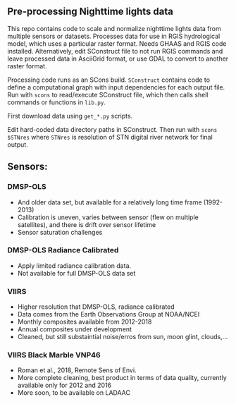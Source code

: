 ## Pre-processing Nighttime lights data

This repo contains code to scale and normalize nighttime lights data from multiple sensors or
datasets. Processes data for use in RGIS hydrological model, which uses a particular raster format.
Needs GHAAS and RGIS code installed. Alternatively, edit SConstruct file to not run RGIS commands and
leave processed data in AsciiGrid format, or use GDAL to convert to another raster format.

Processing code runs as an SCons build. `SConstruct` contains code to define a computational graph
with input dependencies for each output file. Run with `scons` to read/execute SConstruct file, which then
calls shell commands or functions in `lib.py`.

First download data using `get_*.py` scripts.

Edit hard-coded data directory paths in SConstruct. Then
run with `scons $STNres` where `STNres` is resolution of STN digital river network for final
output.

## Sensors:

### DMSP-OLS
* And older data set, but available for a relatively long time frame (1992-2013)
* Calibration is uneven, varies between sensor (flew on multiple satellites), and there is drift
over sensor lifetime
* Sensor saturation challenges

### DMSP-OLS Radiance Calibrated
* Apply limited radiance calibration data.
* Not available for full DMSP-OLS data set

### VIIRS
* Higher resolution that DMSP-OLS, radiance calibrated
* Data comes from the Earth Observations Group at NOAA/NCEI
* Monthly composites available from 2012-2018
* Annual composites under development
* Cleaned, but still substaintial noise/erros from sun, moon glint, clouds,...

### VIIRS Black Marble VNP46
* Roman et al., 2018, Remote Sens of Envi.
* More complete cleaning, best product in terms of data quality, currently available only for 2012
and 2016
* More soon, to be available on LADAAC


